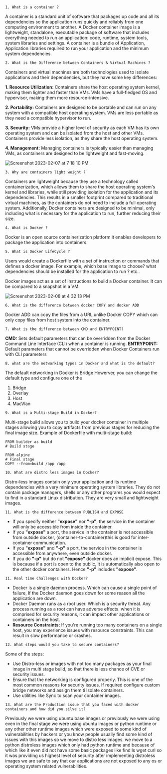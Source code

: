 `1. What is a container ?`

A container is a standard unit of software that packages up code and all its dependencies so the application runs quickly and reliably from one computing environment to another. A Docker container image is a lightweight, standalone, executable package of software that includes everything needed to run an application: code, runtime, system tools, system libraries and settings.
A container is a bundle of Application, Application libraries required to run your application and the minimum system dependencies.


`2. What is the Difference between Containers & Virtual Machines ?`

Containers and virtual machines are both technologies used to isolate applications and their dependencies, but they have some key differences:

**1. Resource Utilization:** Containers share the host operating system kernel, making them lighter and faster than VMs. VMs have a full-fledged OS and hypervisor, making them more resource-intensive.

**2. Portability:** Containers are designed to be portable and can run on any system with a compatible host operating system. VMs are less portable as they need a compatible hypervisor to run.

**3. Security:** VMs provide a higher level of security as each VM has its own operating system and can be isolated from the host and other VMs. Containers provide less isolation, as they share the host operating system.

**4. Management:** Managing containers is typically easier than managing VMs, as containers are designed to be lightweight and fast-moving.

![Screenshot 2023-02-07 at 7 18 10 PM](https://user-images.githubusercontent.com/43399466/217262726-7cabcb5b-074d-45cc-950e-84f7119e7162.png)

`3. Why are containers light weight ?`

Containers are lightweight because they use a technology called containerization, which allows them to share the host operating system's kernel and libraries, while still providing isolation for the application and its dependencies. This results in a smaller footprint compared to traditional virtual machines, as the containers do not need to include a full operating system. Additionally, Docker containers are designed to be minimal, only including what is necessary for the application to run, further reducing their size.


`4. What is Docker ?`

Docker is an open source containerization platform it enables developers to package the application into containers.


`5. What is Docker LifeCycle ?`

Users would create a Dockerfile with a set of instruction or commands that defines a docker image. For example, which base image to choose? what dependencies should be installed for the application to run ? etc..

Docker images act as a set of instructions to build a Docker container. It can be compared to a snapshot in a VM.

![Screenshot 2023-02-08 at 4 32 13 PM](https://user-images.githubusercontent.com/43399466/217511949-81f897b2-70ee-41d1-b229-38d0572c54c7.png)

`6. What is the difference between docker COPY and docker ADD`

Docker ADD can copy the files from a URL unlike Docker COPY which can only copy files from host system into the container.

`7. What is the difference between CMD and ENTRYPOINT?`

**CMD:** Sets default parameters that can be overridden from the Docker Command Line Interface (CLI) when a container is running.
**ENTRYPOINT:** Default parameters that cannot be overridden when Docker Containers run with CLI parameters

`8. what are the networking types in Docker and what is the default?`

The default networking in Docker is Bridge
Howerver, you can change the default type and configure one of the
1. Bridge
2. Overlay
3. Host
4. MacVlan 

`9. What is a Multi-stage Build in Docker?`

Multi-stage build allows you to build your docker container in multiple stages allowing you to copy artifacts from previous stages for reducing the final image size.
Example of Dockerfile with multi-stage build:
```
FROM builder as build
# Build stage

FROM alpine
# Final stage
COPY --from=build /app /app
```

`10. What are distro less images in Docker?`

Distro-less images contain only your application and its runtime dependencies with a very minimum operating system libraries. They do not contain package managers, shells or any other programs you would expect to find in a standard Linux distribution.
They are very small and lightweight images.

`11. What is the difference between PUBLISH and EXPOSE`

- If you specify neither **"expose"** nor **"-p"**, the service in the container will only be accessible from inside the container.
- If you **"expose"** a port, the service in the container is not accessible from outside docker, (container-to-container)this is good for inter-container communication.
- If you **"expose"** and **"-p"** a port, the service in the container is accessible from anywhere, even outside docker.
- If you do **"-p"** but do not **"expose"** docker does an implicit expose. This is because if a port is open to the public, it is automatically also open to the other docker containers. Hence **"-p"** includes **"expose"**.
  
`11. Real time Challenges with Docker?`

- Docker is a single daemon process. Which can cause a single point of failure, If the Docker daemon goes down for some reason all the application are down.
- Docker Daemon runs as a root user. Which is a security threat. Any process running as a root  can have adverse effects. when it is comprised for security reasons, it can impact other applications or containers on the host.
- **Resource Constraints:** If you're running too many containers on a single host, you may experience issues with resource constraints. This can result in slow performance or crashes.

`12. What steps would you take to secure containers?`

Some of the steps:
- Use Distro-less or images with not too many packages as your final image in multi stage build, so that there is less chance of CVE or security issues.
- Ensure that the networking is configured properly. This is one of the most common reasons for security issues. If required configure custom bridge networks and assign them ti isolate containers.
- Use utilities like Sync to scan your container images. 

`13. What are the Production issue that you faced with docker containers and how did you silve it?`

Previously we were using ubuntu base images or previously we were using even in the final stage we were using ubuntu images or python runtime or any other other runtime images which were exposed to some kind of vulnerabilities by hackers or you know people usually find some kind of issues with this images so we move to distro less images. we move to a python distroless images which only had python runtime and because of which like it even did not have some basic packages like find ls wget  curl so it was providing us highest level of security after implementing distroless images we are safe to say that our applications are not exposed to any os or operating system
related vulnerabilities.


